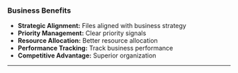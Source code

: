 ### Business Benefits

- **Strategic Alignment:** Files aligned with business strategy
- **Priority Management:** Clear priority signals
- **Resource Allocation:** Better resource allocation
- **Performance Tracking:** Track business performance
- **Competitive Advantage:** Superior organization

---
